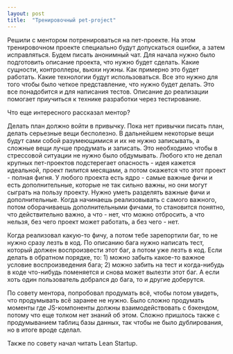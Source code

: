 ```yaml
---
layout: post
title:  "Тренировочный pet-project"
---
```

Решили с ментором потренироваться на пет-проекте. На этом тренировочном проекте специально будут допускаться ошибки, а затем исправляться. Будем писать анонимный чат. Для начала нужно было подготовить описание проекта, что нужно будет сделать. Какие сущности, контроллеры, вьюхи нужны. Как примерно это будет работать. Какие технологии будут использоваться. Все это нужно для того чтобы было четкое представление, что нужно будет делать.
Это все понадобится и для написания тестов. Описание до реализации помогает приучиться к технике разработки через тестирование.


Что еще интересного рассказал ментор?

Делать план должно войти в привычку. Пока нет привычки писать план, делать серьезные вещи бесполезно. В дальнейшем некоторые вещи будут сами собой разумеющимися и их не нужно записывать, а сложные вещи лучше продумать и записать. Это необходимо чтобы в стрессовой ситуации не нужно было обдумывать.
Любого кто не делал крупных пет-проектов подстерегает опасность - идея кажется идеальной, проект пилится месяцами, а потом окажется что этот проект - полная фигня.
У любого проекта есть ядро - самые важные фичи и есть дополнительные, которые не так сильно важны, но они могут сыграть на пользу проекту. Нужно уметь разделять важные фичи и дополнительные. Когда начинаешь реализовывать с самого важного, потом оборачиваешь дополнительными фичами, то становится понятно, что действительно важно, а что - нет, что можно отбросить, а что нельзя, без чего проект может работать, а без чего - нет.

Когда реализовал какую-то фичу, а потом тебе зарепортили баг, то не нужно сразу лезть в код. По описанию бага нужно написать тест, который должен воспроизвести этот баг, а потом уже лезть в код. Если делать в обратном порядке, то: 1) можно забыть какое-то важное условие воспроизведения бага; 2) можно забить на тест и когда-нибудь в коде что-нибудь поменяется и снова может вылезти этот баг. А если хоть один пользователь добрался до бага, то и другие доберутся.


По совету ментора, попробовал продумать всё, чтобы потом увидеть, что продумывать всё заранее не нужно. Было сложно продумать моменты где JS-компоненты должны взаимодействовать с бэкендом, потому что еще толком нет знаний об этом. Сложно пришлось также с продумыванием таблиц базы данных, так чтобы не было дублирования, но в итоге вроде сделал.

Также по совету начал читать Lean Startup.
